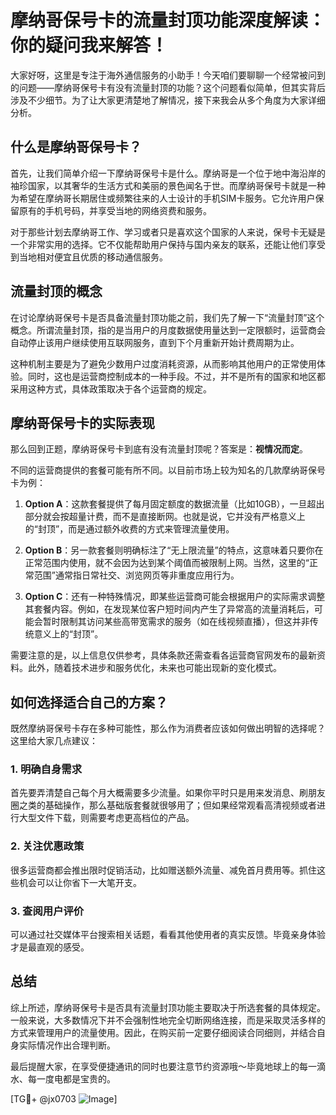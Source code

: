 # 摩纳哥保号卡的流量封顶功能深度解读：你的疑问我来解答！

大家好呀，这里是专注于海外通信服务的小助手！今天咱们要聊聊一个经常被问到的问题——摩纳哥保号卡有没有流量封顶的功能？这个问题看似简单，但其实背后涉及不少细节。为了让大家更清楚地了解情况，接下来我会从多个角度为大家详细分析。

## 什么是摩纳哥保号卡？

首先，让我们简单介绍一下摩纳哥保号卡是什么。摩纳哥是一个位于地中海沿岸的袖珍国家，以其奢华的生活方式和美丽的景色闻名于世。而摩纳哥保号卡就是一种为希望在摩纳哥长期居住或频繁往来的人士设计的手机SIM卡服务。它允许用户保留原有的手机号码，并享受当地的网络资费和服务。

对于那些计划去摩纳哥工作、学习或者只是喜欢这个国家的人来说，保号卡无疑是一个非常实用的选择。它不仅能帮助用户保持与国内亲友的联系，还能让他们享受到当地相对便宜且优质的移动通信服务。

## 流量封顶的概念

在讨论摩纳哥保号卡是否具备流量封顶功能之前，我们先了解一下“流量封顶”这个概念。所谓流量封顶，指的是当用户的月度数据使用量达到一定限额时，运营商会自动停止该用户继续使用互联网服务，直到下个月重新开始计费周期为止。

这种机制主要是为了避免少数用户过度消耗资源，从而影响其他用户的正常使用体验。同时，这也是运营商控制成本的一种手段。不过，并不是所有的国家和地区都采用这种方式，具体政策取决于各个运营商的规定。

## 摩纳哥保号卡的实际表现

那么回到正题，摩纳哥保号卡到底有没有流量封顶呢？答案是：**视情况而定**。

不同的运营商提供的套餐可能有所不同。以目前市场上较为知名的几款摩纳哥保号卡为例：

1. **Option A**：这款套餐提供了每月固定额度的数据流量（比如10GB），一旦超出部分就会按超量计费，而不是直接断网。也就是说，它并没有严格意义上的“封顶”，而是通过额外收费的方式来管理流量使用。
   
2. **Option B**：另一款套餐则明确标注了“无上限流量”的特点，这意味着只要你在正常范围内使用，就不会因为达到某个阈值而被限制上网。当然，这里的“正常范围”通常指日常社交、浏览网页等非重度应用行为。

3. **Option C**：还有一种特殊情况，即某些运营商可能会根据用户的实际需求调整其套餐内容。例如，在发现某位客户短时间内产生了异常高的流量消耗后，可能会暂时限制其访问某些高带宽需求的服务（如在线视频直播），但这并非传统意义上的“封顶”。

需要注意的是，以上信息仅供参考，具体条款还需查看各运营商官网发布的最新资料。此外，随着技术进步和服务优化，未来也可能出现新的变化模式。

## 如何选择适合自己的方案？

既然摩纳哥保号卡存在多种可能性，那么作为消费者应该如何做出明智的选择呢？这里给大家几点建议：

### 1. 明确自身需求
首先要弄清楚自己每个月大概需要多少流量。如果你平时只是用来发消息、刷朋友圈之类的基础操作，那么基础版套餐就很够用了；但如果经常观看高清视频或者进行大型文件下载，则需要考虑更高档位的产品。

### 2. 关注优惠政策
很多运营商都会推出限时促销活动，比如赠送额外流量、减免首月费用等。抓住这些机会可以让你省下一大笔开支。

### 3. 查阅用户评价
可以通过社交媒体平台搜索相关话题，看看其他使用者的真实反馈。毕竟亲身体验才是最直观的感受。

## 总结

综上所述，摩纳哥保号卡是否具有流量封顶功能主要取决于所选套餐的具体规定。一般来说，大多数情况下并不会强制性地完全切断网络连接，而是采取灵活多样的方式来管理用户的流量使用。因此，在购买前一定要仔细阅读合同细则，并结合自身实际情况作出合理判断。

最后提醒大家，在享受便捷通讯的同时也要注意节约资源哦～毕竟地球上的每一滴水、每一度电都是宝贵的。

[TG💪+ @jx0703 ![Image](https://github.com/user-attachments/assets/dbca1d08-cadb-493c-b0ec-ad6f7a83f270)]